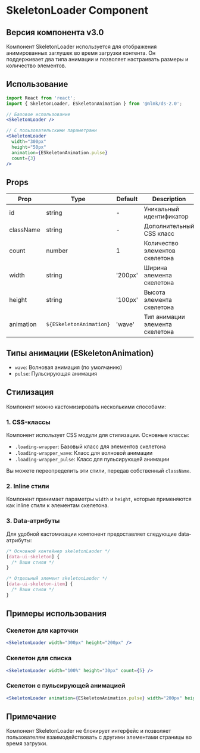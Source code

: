 # SkeletonLoader Component

## Версия компонента v3.0

Компонент SkeletonLoader используется для отображения анимированных заглушек во время загрузки контента. Он поддерживает два типа анимации и позволяет настраивать размеры и количество элементов.

## Использование

```jsx
import React from 'react';
import { SkeletonLoader, ESkeletonAnimation } from '@nlmk/ds-2.0';

// Базовое использование
<SkeletonLoader />

// С пользовательскими параметрами
<SkeletonLoader
  width="300px"
  height="50px"
  animation={ESkeletonAnimation.pulse}
  count={3}
/>
```

## Props

| Prop      | Type                    | Default | Description                     |
| --------- | ----------------------- | ------- | ------------------------------- |
| id        | string                  | -       | Уникальный идентификатор        |
| className | string                  | -       | Дополнительный CSS класс        |
| count     | number                  | 1       | Количество элементов скелетона  |
| width     | string                  | '200px' | Ширина элемента скелетона       |
| height    | string                  | '100px' | Высота элемента скелетона       |
| animation | `${ESkeletonAnimation}` | 'wave'  | Тип анимации элемента скелетона |

## Типы анимации (ESkeletonAnimation)

- `wave`: Волновая анимация (по умолчанию)
- `pulse`: Пульсирующая анимация

## Стилизация

Компонент можно кастомизировать несколькими способами:

### 1. CSS-классы

Компонент использует CSS модули для стилизации. Основные классы:

- `.loading-wrapper`: Базовый класс для элементов скелетона
- `.loading-wrapper_wave`: Класс для волновой анимации
- `.loading-wrapper_pulse`: Класс для пульсирующей анимации

Вы можете переопределить эти стили, передав собственный `className`.

### 2. Inline стили

Компонент принимает параметры `width` и `height`, которые применяются как inline стили к элементам скелетона.

### 3. Data-атрибуты

Для удобной кастомизации компонент предоставляет следующие data-атрибуты:

```css
/* Основной контейнер skeletonLaoder */
[data-ui-skeleton] {
  /* Ваши стили */
}

/* Отдельный элемент skeletonLaoder */
[data-ui-skeleton-item] {
  /* Ваши стили */
}
```

## Примеры использования

### Скелетон для карточки

```jsx
<SkeletonLoader width="300px" height="200px" />
```

### Скелетон для списка

```jsx
<SkeletonLoader width="100%" height="30px" count={5} />
```

### Скелетон с пульсирующей анимацией

```jsx
<SkeletonLoader animation={ESkeletonAnimation.pulse} width="200px" height="100px" />
```

## Примечание

Компонент SkeletonLoader не блокирует интерфейс и позволяет пользователям взаимодействовать с другими элементами страницы во время загрузки.
